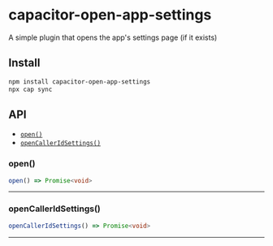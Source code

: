 # capacitor-open-app-settings

A simple plugin that opens the app's settings page (if it exists)

## Install

```bash
npm install capacitor-open-app-settings
npx cap sync
```

## API

<docgen-index>

* [`open()`](#open)
* [`openCallerIdSettings()`](#opencalleridsettings)

</docgen-index>

<docgen-api>
<!--Update the source file JSDoc comments and rerun docgen to update the docs below-->

### open()

```typescript
open() => Promise<void>
```

--------------------


### openCallerIdSettings()

```typescript
openCallerIdSettings() => Promise<void>
```

--------------------

</docgen-api>
